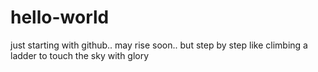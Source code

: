 # hello-world
just starting with github.. may rise soon.. but step by step like climbing a ladder to touch the sky with glory
